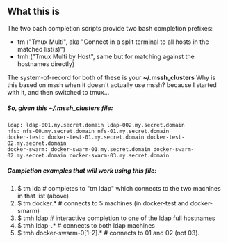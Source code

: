 ## What this is
The two bash completion scripts provide two bash completion prefixes: 
* tm ("Tmux Multi", aka "Connect in a split terminal to all hosts in the matched list(s)")
* tmh ("Tmux Multi by Host", same but for matching against the hostnames directly)

The system-of-record for both of these is your **~/.mssh_clusters**
Why is this based on mssh when it doesn't actually use mssh?  because I started with it, and then switched to tmux...

##### So, given this **~/.mssh_clusters** file:
    ldap: ldap-001.my.secret.domain ldap-002.my.secret.domain
    nfs: nfs-00.my.secret.domain nfs-01.my.secret.domain
    docker-test: docker-test-01.my.secret.domain docker-test-02.my.secret.domain
    docker-swarm: docker-swarm-01.my.secret.domain docker-swarm-02.my.secret.domain docker-swarm-03.my.secret.domain

##### Completion examples that will work using this file:
1. $ tm lda<TAB>       # completes to "tm ldap" which connects to the two machines in that list (above)
2. $ tm docker.*       # connects to 5 machines (in docker-test and docker-smarm)
3. $ tmh ldap<TAB>     # interactive completion to one of the ldap full hostnames
4. $ tmh ldap-.*       # connects to both ldap machines
5. $ tmh docker-swarm-0[1-2].*  # connects to 01 and 02 (not 03).

